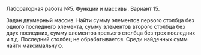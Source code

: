 Лабораторная работа №5. Функции и массивы. Вариант 15.

Задан двумерный массив. 
Найти сумму элементов первого столбца без одного последнего элемента, сумму элементов второго столбца без двух последних, сумму элементов третьего столбца без трех последних и т.д. 
Последний столбец не обрабатывается. 
Среди найденных сумм найти максимальную.
